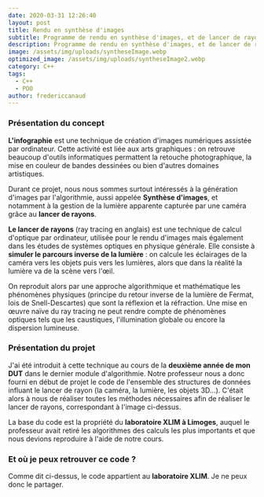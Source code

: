 ```yaml
---
date: 2020-03-31 12:26:40
layout: post
title: Rendu en synthèse d'images
subtitle: Programme de rendu en synthèse d'images, et de lancer de rayons en C++
description: Programme de rendu en synthèse d'images, et de lancer de rayons en C++
image: /assets/img/uploads/syntheseImage.webp
optimized_image: /assets/img/uploads/syntheseImage2.webp
category: C++
tags:
  - C++
  - POO
author: fredericcanaud
---
```


### Présentation du concept

**L'infographie** est une technique de création d'images numériques assistée par ordinateur. Cette activité est liée aux arts graphiques : on retrouve beaucoup d'outils informatiques permattent la retouche photographique, la mise en couleur de bandes dessinées ou bien d'autres domaines artistiques.

Durant ce projet, nous nous sommes surtout intéressés à la génération d'images par l'algorithmie, aussi appelée **Synthèse d'images**, et notamment à la gestion de la lumière apparente capturée par une caméra grâce au **lancer de rayons**.

**Le lancer de rayons** (ray tracing en anglais) est une technique de calcul d'optique par ordinateur, utilisée pour le rendu d'images mais également dans les études de systèmes optiques en physique générale. Elle consiste à **simuler le parcours inverse de la lumière** : on calcule les éclairages de la caméra vers les objets puis vers les lumières, alors que dans la réalité la lumière va de la scène vers l'œil.

On reproduit alors par une approche algorithmique et mathématique les phénomènes physiques (principe du retour inverse de la lumière de Fermat, lois de Snell-Descartes) que sont la réflexion et la réfraction. Une mise en œuvre naïve du ray tracing ne peut rendre compte de phénomènes optiques tels que les caustiques, l'illumination globale ou encore la dispersion lumineuse.

### Présentation du projet

J'ai été introduit à cette technique au cours de la **deuxième année de mon DUT** dans le dernier module d'algorithmie. Notre professeur nous a donc fourni en début de projet le code de l'ensemble des structures de données influant le lancer de rayon (la caméra, la lumière, les objets 3D...). C'était alors à nous de réaliser toutes les méthodes nécessaires afin de réaliser le lancer de rayons, correspondant à l'image ci-dessus.

La base du code est la propriété du **laboratoire XLIM à Limoges**, auquel le professeur avait retiré les algorithmes des calculs les plus importants et que nous devions reproduire à l'aide de notre cours.

### Et où je peux retrouver ce code ?

Comme dit ci-dessus, le code appartient au **laboratoire XLIM**. Je ne peux donc le partager.

